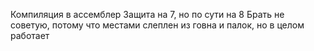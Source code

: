 Компиляция в ассемблер
Защита на 7, но по сути на 8
Брать не советую, потому что местами слеплен из говна и палок, но в целом работает